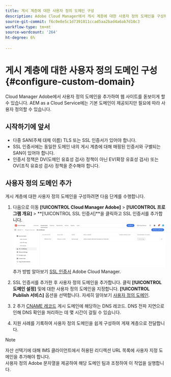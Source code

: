 ```yaml
---
title: 게시 계층에 대한 사용자 정의 도메인 구성
description: Adobe Cloud Manager에서 게시 계층에 대한 사용자 정의 도메인을 구성하는 방법을 알아봅니다.
source-git-commit: f6c0e8e5c1d7391011ccad5aa2bad4a6ab7d10c3
workflow-type: tm+mt
source-wordcount: '264'
ht-degree: 6%

---
```



# 게시 계층에 대한 사용자 정의 도메인 구성{#configure-custom-domain}

Cloud Manager Adobe에서 사용자 정의 도메인을 추가하여 웹 사이트를 돋보이게 할 수 있습니다. AEM as a Cloud Service에는 기본 도메인이 제공되지만 필요에 따라 사용자 정의할 수 있습니다.

## 시작하기에 앞서

* 다중 SAN(주체 대체 이름) TLS 또는 SSL 인증서가 있어야 합니다.
* SSL 인증서에는 동일한 도메인 내의 게시 계층에 대해 매핑된 인증서와 구별되는 SAN이 있어야 합니다.
* 인증서 정책은 DV(도메인 유효성 검사) 정책이 아닌 EV(확장 유효성 검사) 또는 OV(조직 유효성 검사) 정책을 준수해야 합니다.


## 사용자 정의 도메인 추가

게시 계층에 대한 사용자 정의 도메인을 구성하려면 다음 단계를 수행합니다.

1. 다음으로 이동 **[!UICONTROL Cloud Manager Adobe]** > **[!UICONTROL 프로그램 개요]** > **[!UICONTROL SSL 인증서]**을 클릭하고 SSL 인증서를 추가합니다.
   ![이미지](/help/assets/assets/ssl-certificate.png)
추가 방법 알아보기 [SSL 인증서](/help/implementing/cloud-manager/managing-ssl-certifications/add-ssl-certificate.md) Adobe Cloud Manager.

1. SSL 인증서를 추가한 후 사용자 정의 도메인을 추가합니다. 클릭 **[!UICONTROL 도메인 설정]** 및에 대한 사용자 정의 도메인을 지정합니다. **[!UICONTROL Publish 서비스]** 옵션을 선택합니다.
자세히 알아보기 [사용자 정의 도메인](/help/implementing/cloud-manager/custom-domain-names/add-custom-domain-name.md).

1. 2 추가 [CNAME 레코드](/help/implementing/cloud-manager/custom-domain-names/configure-dns-settings.md) 게시 도메인에 해당하는 DNS 레코드.
DNS 전파 지연으로 인해 DNS 확인을 처리하는 데 몇 시간이 걸릴 수 있습니다.

1. 지원 사례를 기록하여 사용자 정의 도메인을 쉽게 구성하여 게재 계층으로 전달합니다.

>[!NOTE]
>
> 자산 선택기에 대해 IMS 클라이언트에서 허용된 리디렉션 URL 목록에 사용자 지정 도메인을 추가해야 합니다.<br>사용자 정의 Adobe 문자열을 제공하여 해당 도메인 팀과 조정하여 이 작업을 실행합니다.
